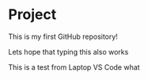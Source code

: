 # Project
This is my first GitHub repository!

Lets hope that typing this also works

This is a test from Laptop VS Code what